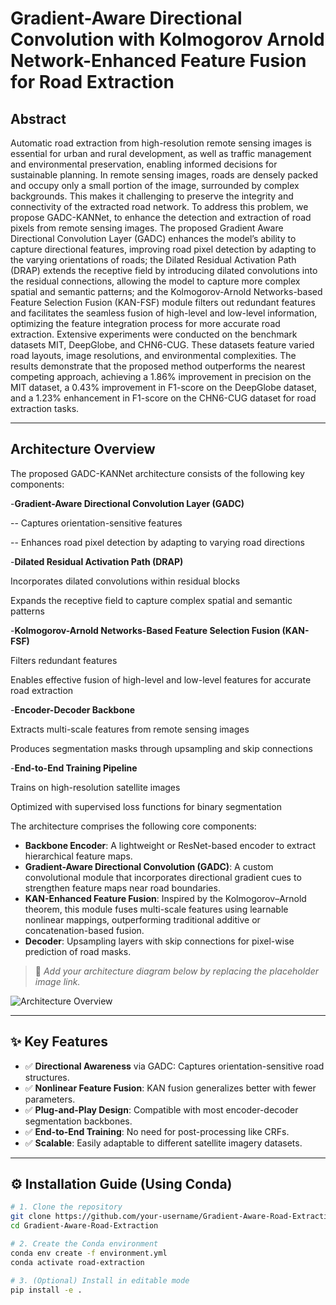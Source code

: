 # Gradient-Aware Directional Convolution with Kolmogorov Arnold Network-Enhanced Feature Fusion for Road Extraction

## Abstract

Automatic road extraction from high-resolution remote sensing images is essential for urban and rural development, as well as traffic management and environmental preservation, enabling informed decisions for sustainable planning. In remote sensing images, roads are densely packed and occupy only a small portion of the image, surrounded by complex backgrounds. This makes it challenging to preserve the integrity and connectivity of the extracted road network. To address this problem, we propose GADC-KANNet, to enhance the detection and extraction of road pixels from remote sensing images. The proposed Gradient Aware Directional Convolution Layer (GADC) enhances the model’s ability to capture directional features, improving road pixel detection by adapting to the varying orientations of roads; the Dilated Residual Activation Path (DRAP) extends the receptive field by introducing dilated convolutions into the residual connections, allowing the model to capture more complex spatial and semantic patterns; and the Kolmogorov-Arnold Networks-based Feature Selection Fusion (KAN-FSF) module filters out redundant features and facilitates the seamless fusion of high-level and low-level information, optimizing the feature integration process for more accurate road extraction. Extensive experiments were conducted on the benchmark datasets MIT, DeepGlobe, and CHN6-CUG. These datasets feature varied road layouts, image resolutions, and environmental complexities. The results demonstrate that the proposed method outperforms the nearest competing approach, achieving a 1.86% improvement in precision on the MIT dataset, a 0.43% improvement in F1-score on the DeepGlobe dataset, and a 1.23% enhancement in F1-score on the CHN6-CUG dataset for road extraction tasks.

---

## Architecture Overview
The proposed GADC-KANNet architecture consists of the following key components:

-**Gradient-Aware Directional Convolution Layer (GADC)** 

-- Captures orientation-sensitive features

-- Enhances road pixel detection by adapting to varying road directions

-**Dilated Residual Activation Path (DRAP)**

Incorporates dilated convolutions within residual blocks

Expands the receptive field to capture complex spatial and semantic patterns

-**Kolmogorov-Arnold Networks-Based Feature Selection Fusion (KAN-FSF)**

Filters redundant features

Enables effective fusion of high-level and low-level features for accurate road extraction

-**Encoder-Decoder Backbone**

Extracts multi-scale features from remote sensing images

Produces segmentation masks through upsampling and skip connections

-**End-to-End Training Pipeline**

Trains on high-resolution satellite images

Optimized with supervised loss functions for binary segmentation

The architecture comprises the following core components:

- **Backbone Encoder**: A lightweight or ResNet-based encoder to extract hierarchical feature maps.
- **Gradient-Aware Directional Convolution (GADC)**: A custom convolutional module that incorporates directional gradient cues to strengthen feature maps near road boundaries.
- **KAN-Enhanced Feature Fusion**: Inspired by the Kolmogorov–Arnold theorem, this module fuses multi-scale features using learnable nonlinear mappings, outperforming traditional additive or concatenation-based fusion.
- **Decoder**: Upsampling layers with skip connections for pixel-wise prediction of road masks.

> 📌 *Add your architecture diagram below by replacing the placeholder image link.*

![Architecture Overview](https://your-domain.com/architecture-diagram.png)

---

## ✨ Key Features

- ✅ **Directional Awareness** via GADC: Captures orientation-sensitive road structures.
- ✅ **Nonlinear Feature Fusion**: KAN fusion generalizes better with fewer parameters.
- ✅ **Plug-and-Play Design**: Compatible with most encoder-decoder segmentation backbones.
- ✅ **End-to-End Training**: No need for post-processing like CRFs.
- ✅ **Scalable**: Easily adaptable to different satellite imagery datasets.

---

## ⚙ Installation Guide (Using Conda)

```bash
# 1. Clone the repository
git clone https://github.com/your-username/Gradient-Aware-Road-Extraction.git
cd Gradient-Aware-Road-Extraction

# 2. Create the Conda environment
conda env create -f environment.yml
conda activate road-extraction

# 3. (Optional) Install in editable mode
pip install -e .

